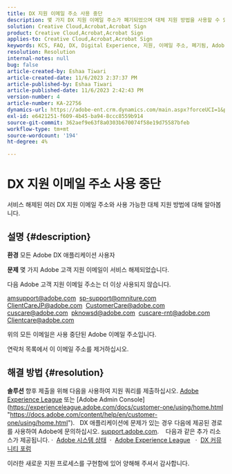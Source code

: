 ```yaml
---
title: DX 지원 이메일 주소 사용 중단
description: 몇 가지 DX 지원 이메일 주소가 폐기되었으며 대체 지원 방법을 사용할 수 있습니다.
solution: Creative Cloud,Acrobat,Acrobat Sign
product: Creative Cloud,Acrobat,Acrobat Sign
applies-to: Creative Cloud,Acrobat,Acrobat Sign
keywords: KCS, FAQ, DX, Digital Experience, 지원, 이메일 주소, 폐기됨, Adobe Creative Cloud, Adobe Acrobat, Adobe Acrobat Sign
resolution: Resolution
internal-notes: null
bug: false
article-created-by: Eshaa Tiwari
article-created-date: 11/6/2023 2:37:37 PM
article-published-by: Eshaa Tiwari
article-published-date: 11/6/2023 2:42:43 PM
version-number: 4
article-number: KA-22756
dynamics-url: https://adobe-ent.crm.dynamics.com/main.aspx?forceUCI=1&pagetype=entityrecord&etn=knowledgearticle&id=11199a01-b27c-ee11-8179-6045bd006793
exl-id: e6421251-f609-4b45-ba94-8ccc8559b914
source-git-commit: 362aef9e63f8a0303b670074f58e19d75587bfeb
workflow-type: tm+mt
source-wordcount: '194'
ht-degree: 4%

---
```


# DX 지원 이메일 주소 사용 중단


서비스 해제된 여러 DX 지원 이메일 주소와 사용 가능한 대체 지원 방법에 대해 알아봅니다.

## 설명 {#description}


<b>환경</b>
모든 Adobe DX 애플리케이션 사용자

<b>문제</b>
몇 가지 Adobe 고객 지원 이메일이 서비스 해제되었습니다.

다음 Adobe 고객 지원 이메일 주소는 더 이상 사용되지 않습니다.

[amsupport@adobe.com](mailto:amsupport@adobe.com) 
[sp-support@omniture.com](mailto:sp-support@omniture.com) 
[ClientCareJP@adobe.com](mailto:ClientCareJP@adobe.com) 
[CustomerCare@adobe.com](mailto:CustomerCare@adobe.com) 
[cuscare@adobe.com](mailto:cuscare@adobe.com) 
[pknowsd@adobe.com](mailto:pknowsd@adobe.com) 
[cuscare-rnt@adobe.com](mailto:cuscare-rnt@adobe.com) 
[Clientcare@adobe.com](mailto:Clientcare@adobe.com)

위의 모든 이메일은 사용 중단된 Adobe 이메일 주소입니다.

연락처 목록에서 이 이메일 주소를 제거하십시오.




## 해결 방법 {#resolution}


<b>솔루션</b>
향후 제출을 위해 다음을 사용하여 지원 쿼리를 제출하십시오. [Adobe Experience League](https://experienceleague.adobe.com/?support-solution=General&amp;amp;support-tab=home#support "https://experienceleague.adobe.com/?support-solution=General&amp;amp;support-tab=home#support") 또는 [Adobe Admin Console](https://experienceleague.adobe.com/docs/customer-one/using/home.html "https://docs.adobe.com/content/help/en/customer-one/using/home.html").
 
DX 애플리케이션에 문제가 있는 경우 다음에 제공된 경로를 사용하여 Adobe에 문의하십시오. [support.adobe.com](https://helpx.adobe.com/support.html "http://support.adobe.com/").
  
다음과 같은 추가 리소스가 제공됩니다. ·  [Adobe 시스템 상태](https://status.adobe.com/ "https://status.adobe.com/") 
·  [Adobe Experience League](https://experienceleague.adobe.com/?support-solution=General#support "https://experienceleague.adobe.com/?support-solution=General#support")  
·  [DX 커뮤니티 포럼](https://experienceleaguecommunities.adobe.com/ "https://experienceleaguecommunities.adobe.com/")

이러한 새로운 지원 프로세스를 구현함에 있어 양해해 주셔서 감사합니다.
